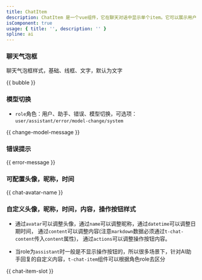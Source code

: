 ```yaml
---
title: ChatItem
description: ChatItem 是一个vue组件，它在聊天对话中显示单个item。它可以展示用户的头像、昵称、时间、聊天内容。AI聊天场景下提供模型切换提示，如果消息仍在发送过程中，它还可以显示一个loading效果。
isComponent: true
usage: { title: '', description: '' }
spline: ai
---
```


### 聊天气泡框

聊天气泡框样式，基础、线框、文字，默认为文字

{{ bubble }}

### 模型切换
- `role`角色：用户、助手、错误、模型切换，可选项：`user/assistant/error/model-change/system`

{{ change-model-message }}

### 错误提示

{{ error-message }}

### 可配置头像，昵称，时间

{{ chat-avatar-name }}

### 自定义头像，昵称，时间，内容，操作按钮样式

- 通过`avatar`可以调整头像，通过`name`可以调整昵称，通过`datetime`可以调整日期时间， 通过`content`可以调整内容(注意`markdown`数据必须通过`t-chat-content`传入`content`属性)， 通过`actions`可以调整操作按钮内容。

- 当role为`assistant`时一般是不显示操作按钮的，所以很多场景下，针对AI助手回复的自定义内容，`t-chat-item`组件可以根据角色role去区分


{{ chat-item-slot }}



